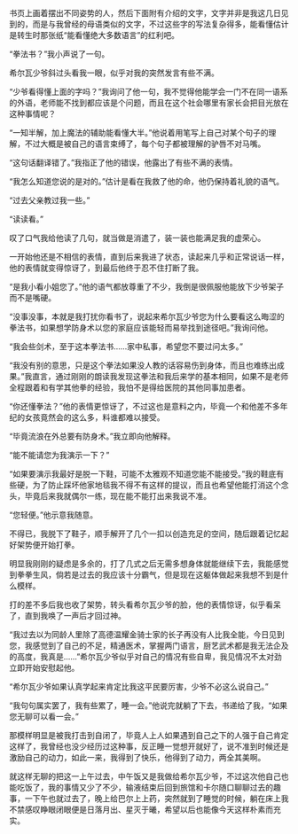 书页上画着摆出不同姿势的人，然后下面附有介绍的文字，文字并非是我这几日见到的，而是与我曾经的母语类似的文字，不过这些字的写法复杂得多，能看懂估计是转生时那张纸“能看懂绝大多数语言”的红利吧。

“拳法书？”我小声说了一句。

希尔瓦少爷斜过头看我一眼，似乎对我的突然发言有些不满。

“少爷看得懂上面的字吗？”我询问了他一句，我不觉得他能学会一门不在同一语系的外语，老师能不找到都应该是个问题，而且在这个社会哪里有家长会把目光放在这种事情呢？

“一知半解，加上魔法的辅助能看懂大半。”他说着用笔写上自己对某个句子的理解，不过大概是被自己的语言束缚了，每个句子都被理解的驴唇不对马嘴。

“这句话翻译错了。”我指正了他的错误，他露出了有些不满的表情。

“我怎么知道您说的是对的。”估计是看在我救了他的命，他仍保持着礼貌的语气。

“过去父亲教过我一些。”

“读读看。”

叹了口气我给他读了几句，就当做是消遣了，装一装也能满足我的虚荣心。

一开始他还是不相信的表情，直到后来我进了状态，读起来几乎和正常说话一样，他的表情就变得惊讶了，到最后他终于忍不住打断了我。

“是我小看小姐您了。”他的语气都放尊重了不少，我倒是很佩服他能放下少爷架子而不是嘴硬。

“没事没事，本就是我打扰你看书了，说起来希尔瓦少爷您为什么要看这么晦涩的拳法书，如果想学防身术以您的家庭应该能轻而易举找到途径吧。”我询问他。

“我会些剑术，至于这本拳法书……家中私事，希望您不要过问太多。”

“我没有别的意思，只是这个拳法如果没人教的话容易伤到身体，而且也难练出成果。”我直言，通过刚刚的朗读我发现这拳法和我后来学的基本相同，如果不是老师全程跟着和有学其他拳的经验，我怕不是得给医院的其他同事加患者。

“你还懂拳法？”他的表情更惊讶了，不过这也是意料之内，毕竟一个和他差不多年纪的女孩竟然会的这么多，料谁都难以接受。

“毕竟流浪在外总要有防身术。”我立即向他解释。

“能不能请您为我演示一下？”

“如果要演示我最好是脱一下鞋，可能不太雅观不知道您能不能接受。”我的鞋底有些硬，为了防止踩坏他家地毯我不得不有这样的提议，而且也希望他能打消这个念头，毕竟后来我就偶尔一练，现在能不能打出来我说不准。

“您轻便。”他示意我随意。

不得已，我脱下了鞋子，顺手解开了几个一扣以创造充足的空间，随后跟着记忆起好架势便开始打拳。

明显我刚刚的疑虑是多余的，打了几式之后无需多想身体就能继续下去，我能感觉到拳拳生风，倘若是过去的我应该十分霸气，但是现在这躯体做起来我想不到是什么模样。

打的差不多后我也收了架势，转头看希尔瓦少爷的脸，他的表情惊讶，似乎看呆了，直到我唤了一声后才回过神。

“我过去以为同龄人里除了高德温耀金骑士家的长子再没有人比我全能，今日见到您，我感觉到了自己的不足，精通医术，掌握两门语言，厨艺武术都是我无法企及的高度，我真是……”希尔瓦少爷似乎对自己的情况有些自卑，我见情况不太对劲立即开始安慰起他。

“希尔瓦少爷如果认真学起来肯定比我这平民要厉害，少爷不必这么说自己。”

“我句句属实罢了，我有些累了，睡一会。”他说完就躺了下去，书递给了我，“如果您无聊可以看一会。”

那模样明显是被我打击到自闭了，毕竟人上人如果遇到自己之下的人强于自己肯定这样了，我曾经也没少经历过这种事，反正睡一觉想开就好了，说不准到时候还是激励自己的动力，如此一来，我得到了快乐，他得到了动力，两全其美啊。

就这样无聊的把这一上午过去，中午饭又是我做给希尔瓦少爷，不过这次他自己也能吃饭了，我的事情又少了不少，输液结束后回到旅馆和卡尔随口聊聊过去的趣事，一下午也就过去了，晚上给巴尔上上药，突然就到了睡觉的时候，躺在床上我不禁感叹睁眼闭眼便是日落月出、星灭于曦，希望以后也能像今天这样朴素而充实。

